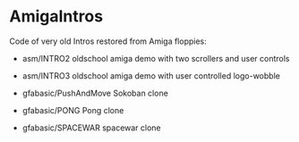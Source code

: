 # AmigaIntros
Code of very old Intros restored from Amiga floppies:
* asm/INTRO2 oldschool amiga demo with two scrollers and user controls

* asm/INTRO3 oldschool amiga demo with user controlled logo-wobble

* gfabasic/PushAndMove Sokoban clone

* gfabasic/PONG Pong clone

* gfabasic/SPACEWAR  spacewar clone

  
  

